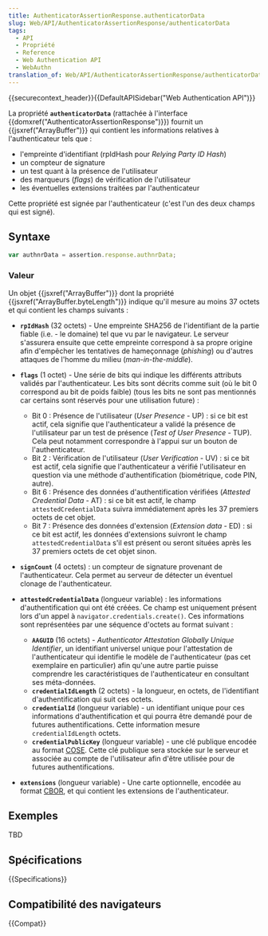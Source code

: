 ```yaml
---
title: AuthenticatorAssertionResponse.authenticatorData
slug: Web/API/AuthenticatorAssertionResponse/authenticatorData
tags:
  - API
  - Propriété
  - Reference
  - Web Authentication API
  - WebAuthn
translation_of: Web/API/AuthenticatorAssertionResponse/authenticatorData
---
```


{{securecontext_header}}{{DefaultAPISidebar("Web Authentication API")}}

La propriété **`authenticatorData`** (rattachée à l'interface {{domxref("AuthenticatorAssertionResponse")}}) fournit un {{jsxref("ArrayBuffer")}} qui contient les informations relatives à l'authenticateur tels que :

- l'empreinte d'identifiant (rpIdHash pour _Relying Party ID Hash_)
- un compteur de signature
- un test quant à la présence de l'utilisateur
- des marqueurs (_flags_) de vérification de l'utilisateur
- les éventuelles extensions traitées par l'authenticateur

Cette propriété est signée par l'authenticateur (c'est l'un des deux champs qui est signé).

## Syntaxe

```js
var authnrData = assertion.response.authnrData;
```

### Valeur

Un objet {{jsxref("ArrayBuffer")}} dont la propriété {{jsxref("ArrayBuffer.byteLength")}} indique qu'il mesure au moins 37 octets et qui contient les champs suivants :

- **`rpIdHash`** (32 octets) - Une empreinte SHA256 de l'identifiant de la partie fiable (i.e. - le domaine) tel que vu par le navigateur. Le serveur s'assurera ensuite que cette empreinte correspond à sa propre origine afin d'empêcher les tentatives de hameçonnage (_phishing_) ou d'autres attaques de l'homme du milieu (_man-in-the-middle_).
- **`flags`** (1 octet) - Une série de bits qui indique les différents attributs validés par l'authenticateur. Les bits sont décrits comme suit (où le bit 0 correspond au bit de poids faible) (tous les bits ne sont pas mentionnés car certains sont réservés pour une utilisation future) :

  - Bit 0 : Présence de l'utilisateur (_User Presence_ - UP) : si ce bit est actif, cela signifie que l'authenticateur a validé la présence de l'utilisateur par un test de présence (_Test of User Presence_ - TUP). Cela peut notamment correspondre à l'appui sur un bouton de l'authenticateur.
  - Bit 2 : Vérification de l'utilisateur (_User Verification_ - UV) : si ce bit est actif, cela signifie que l'authenticateur a vérifié l'utilisateur en question via une méthode d'authentification (biométrique, code PIN, autre).
  - Bit 6 : Présence des données d'authentification vérifiées (_Attested Credential Data_ - AT) : si ce bit est actif, le champ `attestedCredentialData` suivra immédiatement après les 37 premiers octets de cet objet.
  - Bit 7 : Présence des données d'extension (_Extension data_ - ED) : si ce bit est actif, les données d'extensions suivront le champ `attestedCredentialData` s'il est présent ou seront situées après les 37 premiers octets de cet objet sinon.

- **`signCount`** (4 octets) : un compteur de signature provenant de l'authenticateur. Cela permet au serveur de détecter un éventuel clonage de l'authenticateur.
- **`attestedCredentialData`** (longueur variable) : les informations d'authentification qui ont été créées. Ce champ est uniquement présent lors d'un appel à `navigator.credentials.create()`. Ces informations sont représentées par une séquence d'octets au format suivant :

  - **`AAGUID`** (16 octets) - _Authenticator Attestation Globally Unique Identifier_, un identifiant universel unique pour l'attestation de l'authenticateur qui identifie le modèle de l'authenticateur (pas cet exemplaire en particulier) afin qu'une autre partie puisse comprendre les caractéristiques de l'authenticateur en consultant ses méta-données.
  - **`credentialIdLength`** (2 octets) - la longueur, en octets, de l'identifiant d'authentification qui suit ces octets.
  - **`credentialId`** (longueur variable) - un identifiant unique pour ces informations d'authentification et qui pourra être demandé pour de futures authentifications. Cette information mesure `credentialIdLength` octets.
  - **`credentialPublicKey`** (longueur variable) - une clé publique encodée au format [COSE](https://tools.ietf.org/html/rfc8152). Cette clé publique sera stockée sur le serveur et associée au compte de l'utilisateur afin d'être utilisée pour de futures authentifications.

- **`extensions`** (longueur variable) - Une carte optionnelle, encodée au format [CBOR](https://tools.ietf.org/html/rfc7049), et qui contient les extensions de l'authenticateur.

## Exemples

TBD

## Spécifications

{{Specifications}}

## Compatibilité des navigateurs

{{Compat}}
